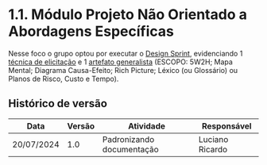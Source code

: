 # 1.1. Módulo Projeto Não Orientado a Abordagens Específicas

Nesse foco o grupo optou por executar o [Design Sprint](../Base/1.4.DesignSprint.md), evidenciando 1 [técnica de elicitação](../Base/1.4.1.Mapear.md) e 1 [artefato generalista](../Base/1.4.2.Idealizar.md) (ESCOPO: 5W2H; Mapa Mental; Diagrama Causa-Efeito; Rich Picture; Léxico (ou Glossário) ou Planos de Risco, Custo e Tempo).


## Histórico de versão

| Data       | Versão | Atividade                 | Responsável     |
| ---------- | ------ | ------------------------- | --------------- |
| 20/07/2024 | 1.0    | Padronizando documentação | Luciano Ricardo |